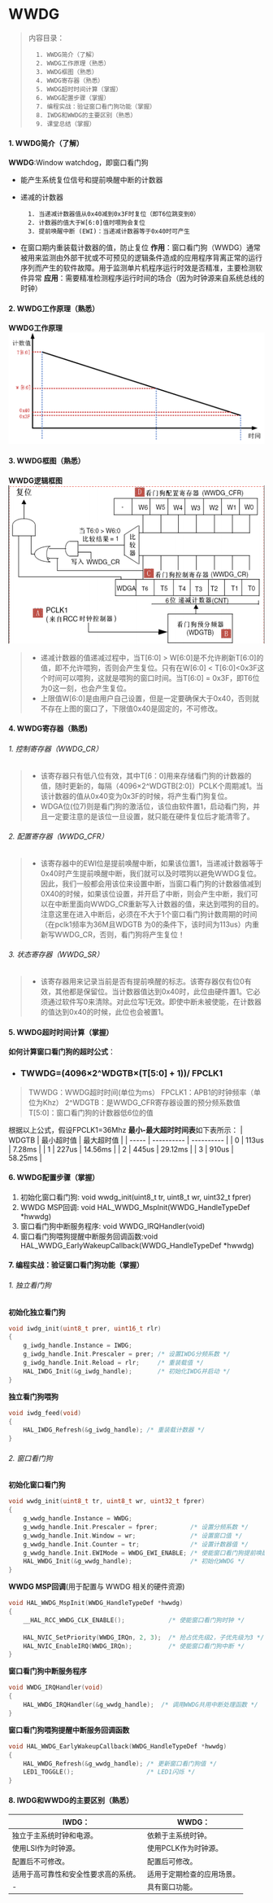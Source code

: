 <!--
 * @Date: 2024-06-06
 * @LastEditors: GoKo-Son626
 * @LastEditTime: 2024-07-09
 * @FilePath: \STM32_Study\入门篇\5.WWDG\WWDG.md
 * @Description: WWDG的学习记录和编程实战
-->

# WWDG

> 内容目录：
> 
>       1. WWDG简介（了解）
>       2. WWDG工作原理（熟悉）
>       3. WWDG框图（熟悉）
>       4. WWDG寄存器（熟悉）
>       5. WWDG超时时间计算（掌握）
>       6. WWDG配置步骤（掌握）
>       7. 编程实战：验证窗口看门狗功能（掌握）
>       8. IWDG和WWDG的主要区别（熟悉）
>       9. 课堂总结（掌握）
 
#### 1. WWDG简介（了解）

**WWDG**:Window watchdog，即窗口看门狗
- 能产生系统复位信号和提前唤醒中断的计数器
- 递减的计数器

        1. 当递减计数器值从0x40减到0x3F时复位（即T6位跳变到0）
        2. 计数器的值大于W[6:0]值时喂狗会复位
        3. 提前唤醒中断 (EWI)：当递减计数器等于0x40时可产生
- 在窗口期内重装载计数器的值，防止复位
**作用**：窗口看门狗（WWDG）通常被用来监测由外部干扰或不可预见的逻辑条件造成的应用程序背离正常的运行序列而产生的软件故障。用于监测单片机程序运行时效是否精准，主要检测软件异常
**应用**：需要精准检测程序运行时间的场合（因为时钟源来自系统总线的时钟）

#### 2. WWDG工作原理（熟悉）

**WWDG工作原理**
![WWDG工作原理](Pictures/WWDG工作原理.png)


#### 3. WWDG框图（熟悉）

**WWDG逻辑框图**
![WWDG逻辑框图](Pictures/WWDG逻辑框图.png)
> - 递减计数器的值递减过程中，当T[6:0] > W[6:0]是不允许刷新T[6:0]的值，即不允许喂狗，否则会产生复位。只有在W[6:0] < T[6:0]<0x3F这个时间可以喂狗，这就是喂狗的窗口时间。当T[6:0] = 0x3F，即T6位为0这一刻，也会产生复位。
> - 上限值W[6:0]是由用户自己设置，但是一定要确保大于0x40，否则就不存在上图的窗口了，下限值0x40是固定的，不可修改。

#### 4. WWDG寄存器（熟悉)

###### 1. 控制寄存器（WWDG_CR）

> - 该寄存器只有低八位有效，其中T[6：0]用来存储看门狗的计数器的值，随时更新的，每隔（4096×2^WDGTB[2:0]）PCLK个周期减1。当该计数器的值从0x40变为0x3F的时候，将产生看门狗复位。
> - WDGA位(位7)则是看门狗的激活位，该位由软件置1，启动看门狗，并且一定要注意的是该位一旦设置，就只能在硬件复位后才能清零了。

###### 2. 配置寄存器（WWDG_CFR）

> - 该寄存器中的EWI位是提前唤醒中断，如果该位置1，当递减计数器等于0x40时产生提前唤醒中断，我们就可以及时喂狗以避免WWDG复位。因此，我们一般都会用该位来设置中断，当窗口看门狗的计数器值减到0X40的时候，如果该位设置，并开启了中断，则会产生中断，我们可以在中断里面向WWDG_CR重新写入计数器的值，来达到喂狗的目的。注意这里在进入中断后，必须在不大于1个窗口看门狗计数周期的时间（在pclk1频率为36M且WDGTB 为0的条件下，该时间为113us）内重新写WWDG_CR，否则，看门狗将产生复位！

###### 3. 状态寄存器（WWDG_SR）

> - 该寄存器用来记录当前是否有提前唤醒的标志。该寄存器仅有位0有效，其他都是保留位。当计数器值达到0x40时，此位由硬件置1。它必须通过软件写0来清除。对此位写1无效。即使中断未被使能，在计数器的值达到0x40的时候，此位也会被置1。

#### 5. WWDG超时时间计算（掌握）

**如何计算窗口看门狗的超时公式**：

- ### **TWWDG=(4096×2^WDGTB×(T[5:0] + 1))/ FPCLK1**

> TWWDG：WWDG超时时间(单位为ms）
FPCLK1：APB1的时钟频率（单位为Khz）
2^WDGTB：是WWDG_CFR寄存器设置的预分频系数值
T[5:0]：窗口看门狗的计数器低6位的值

根据以上公式，假设FPCLK1=36Mhz
**最小-最大超时时间表**如下表所示：
| WDGTB | 最小超时值 | 最大超时值 |
| ----- | ---------- | ---------- |
| 0     | 113us      | 7.28ms     |
| 1     | 227us      | 14.56ms    |
| 2     | 445us      | 29.12ms    |
| 3     | 910us      | 58.25ms    |

#### 6. WWDG配置步骤（掌握）

1. 初始化窗口看门狗: void wwdg_init(uint8_t tr, uint8_t wr, uint32_t fprer)
2. WWDG MSP回调: void HAL_WWDG_MspInit(WWDG_HandleTypeDef *hwwdg)
3. 窗口看门狗中断服务程序: void WWDG_IRQHandler(void)
4. 窗口看门狗喂狗提醒中断服务回调函数:void HAL_WWDG_EarlyWakeupCallback(WWDG_HandleTypeDef *hwwdg)

#### 7. 编程实战：验证窗口看门狗功能（掌握）

###### 1. 独立看门狗
**初始化独立看门狗**
```c
void iwdg_init(uint8_t prer, uint16_t rlr)
{
    g_iwdg_handle.Instance = IWDG;
    g_iwdg_handle.Init.Prescaler = prer; /* 设置IWDG分频系数 */
    g_iwdg_handle.Init.Reload = rlr;     /* 重装载值 */
    HAL_IWDG_Init(&g_iwdg_handle);       /* 初始化IWDG并启动 */
}
```
**独立看门狗喂狗**
```c
void iwdg_feed(void)
{
    HAL_IWDG_Refresh(&g_iwdg_handle); /* 重装载计数器 */
}
```

###### 2. 窗口看门狗

**初始化窗口看门狗**
```c
void wwdg_init(uint8_t tr, uint8_t wr, uint32_t fprer)
{
    g_wwdg_handle.Instance = WWDG;
    g_wwdg_handle.Init.Prescaler = fprer;         /* 设置分频系数 */
    g_wwdg_handle.Init.Window = wr;               /* 设置窗口值 */
    g_wwdg_handle.Init.Counter = tr;              /* 设置计数器值 */
    g_wwdg_handle.Init.EWIMode = WWDG_EWI_ENABLE; /* 使能窗口看门狗提前唤醒中断 */
    HAL_WWDG_Init(&g_wwdg_handle);                /* 初始化WWDG */
}
```
**WWDG MSP回调**(用于配置与 WWDG 相关的硬件资源)
```c
void HAL_WWDG_MspInit(WWDG_HandleTypeDef *hwwdg)
{
    __HAL_RCC_WWDG_CLK_ENABLE();            /* 使能窗口看门狗时钟 */

    HAL_NVIC_SetPriority(WWDG_IRQn, 2, 3);  /* 抢占优先级2，子优先级为3 */
    HAL_NVIC_EnableIRQ(WWDG_IRQn);          /* 使能窗口看门狗中断 */
}
```
**窗口看门狗中断服务程序**
```c
void WWDG_IRQHandler(void)
{
    HAL_WWDG_IRQHandler(&g_wwdg_handle);  /* 调用WWDG共用中断处理函数 */
}
```
**窗口看门狗喂狗提醒中断服务回调函数**
```c
void HAL_WWDG_EarlyWakeupCallback(WWDG_HandleTypeDef *hwwdg)
{
    HAL_WWDG_Refresh(&g_wwdg_handle); /* 更新窗口看门狗值 */
    LED1_TOGGLE();                    /* LED1闪烁 */
}
```

#### 8. IWDG和WWDG的主要区别（熟悉）

| **IWDG：**                           | **WWDG：**                 |
| ------------------------------------ | -------------------------- |
| 独立于主系统时钟和电源。             | 依赖于主系统时钟。         |
| 使用LSI作为时钟源。                  | 使用PCLK作为时钟源。       |
| 配置后不可修改。                     | 配置后可修改。             |
| 适用于高可靠性和安全性要求高的系统。 | 适用于定期检查的应用场景。 |
| -                                    | 具有窗口功能。             |
